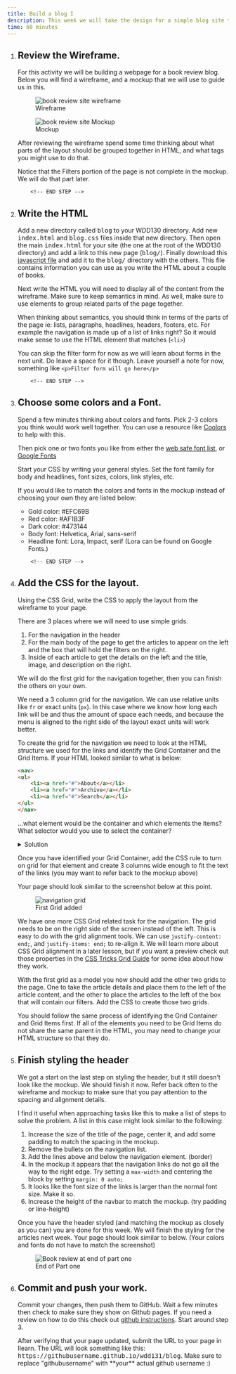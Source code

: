 ```yaml
---
title: Build a blog I
description: This week we will take the design for a simple blog site that you developed in this week's <a href="https://byui-cit.github.io/learning-modules/modules/design/design-basics/ponder1/">Design a Book Review Site</a> activity and build it with HTML and CSS.
time: 60 minutes
---
```


<ol >
<li>
		<!-- START STEP -->
		<h2>Review the Wireframe.</h2>
		<p>
			For this activity we will be building a webpage for a book review
			blog. Below you will find a wireframe, and a mockup that we will
			use to guide us in this.
			</p>
			<div class="fig-block">
		<figure>
			<img
				src="https://byui-cit.github.io/learning-modules/img/design-wireframe-final.png"
				alt="book review site wireframe"
			/>
			<figcaption>Wireframe</figcaption>
		</figure>
		<figure>
			<img
				src="/assets/images/book-review-mockup.jpeg"
				alt="book review site Mockup"
			/>
			<figcaption>Mockup</figcaption>
		</figure>
		</div>
		<p>
			After reviewing the wireframe spend some time thinking about what
			parts of the layout should be grouped together in HTML, and what
			tags you might use to do that.
		</p>
		<p class="callout">
			Notice that the Filters portion of the page is not complete in the
			mockup. We will do that part later.
		</p>

		<!-- END STEP -->
</li>
<li>
		<!-- START STEP -->
		<h2>Write the HTML</h2>
		<p>
			Add a new directory called <kbd>blog</kbd> to your WDD130
			directory. Add new <kbd>index.html</kbd> and
			<kbd>blog.css</kbd> files inside that new directory. Then open the
			main <kbd>index.html</kbd> for your site (the one at the root of
			the WDD130 directory) and add a link to this new page
			(<kbd>blog/</kbd>). Finally download this
			<a href="../teacher/blog/articles.js">javascript file</a> and add
			it to the <kbd>blog/</kbd> directory with the others. This file
			contains information you can use as you write the HTML about a
			couple of books.
		</p>
		<p>
			Next write the HTML you will need to display all of the content
			from the wireframe. Make sure to keep semantics in mind. As well,
			make sure to use elements to group related parts of the page
			together.
		</p>
		<div class="callout">
			<p>
				When thinking about semantics, you should think in terms of the
				parts of the page ie: lists, paragraphs, headlines, headers,
				footers, etc. For example the navigation is made up of a list of
				links right? So it would make sense to use the HTML element that
				matches (<code>&lt;li&gt;</code>)
			</p>
		</div>
		<p>
			You can skip the filter form for now as we will learn about forms
			in the next unit. Do leave a space for it though. Leave yourself a
			note for now, something like
			<code>&lt;p&gt;Filter form will go here&lt;/p&gt;</code>
		</p>

		<!-- END STEP -->
</li>
<li>
		<!-- START STEP -->
		<h2>Choose some colors and a Font.</h2>
<p>
			Spend a few minutes thinking about colors and fonts. Pick 2-3
			colors you think would work well together. You can use a resource
			like <a href="https://coolors.co" target="_blank">Coolors</a> to
			help with this.
		</p>
		<p>
			Then pick one or two fonts you like from either the
			<a href="https://blog.hubspot.com/website/web-safe-html-css-fonts"
				>web safe font list</a
			>, or <a href="https://fonts.google.com">Google Fonts</a>
		</p>
		<p>
			Start your CSS by writing your general styles. Set the font family
			for body and headlines, font sizes, colors, link styles, etc.
		</p>
		<div class="callout">
			<p>
				If you would like to match the colors and fonts in the mockup
				instead of choosing your own they are listed below:
			</p>
			<ul>
				<li>Gold color: #EFC69B</li>
				<li>Red color: #AF1B3F</li>
				<li>Dark color: #473144</li>
				<li>Body font: Helvetica, Arial, sans-serif</li>
				<li>
					Headline font: Lora, Impact, serif (Lora can be found on
					Google Fonts.)
				</li>
			</ul>
		</div>

		<!-- END STEP -->
</li>
<li>
		<!-- START STEP -->
		<h2>Add the CSS for the layout.</h2>
		<p>
			Using the CSS Grid, write the CSS to
			apply the layout from the wireframe to your page.
		</p>
		<p>There are 3 places where we will need to use simple grids.</p>
		<ol>
			<li>For the navigation in the header</li>
			<li>
				For the main body of the page to get the articles to appear on
				the left and the box that will hold the filters on the right.
			</li>
			<li>
				Inside of each article to get the details on the left and the
				title, image, and description on the right.
			</li>
		</ol>
		<p>
			We will do the first grid for the navigation together, then you
			can finish the others on your own.
		</p>
		<p>
			We need a 3 column grid for the navigation. We can use relative
			units like <code>fr</code> or exact units (<code>px</code>). In
			this case where we know how long each link will be and thus the
			amount of space each needs, and because the menu is aligned to the
			right side of the layout exact units will work better.
		</p>
		<p>
			To create the grid for the navigation we need to look at the HTML
			structure we used for the links and identify the Grid Container
			and the Grid Items. If your HTML looked similar to what is below:
		</p>

```html
<nav>
<ul>
	<li><a href="#">About</a></li>
	<li><a href="#">Archive</a></li>
	<li><a href="#">Search</a></li>
</ul>
</nav>
```

<p>
			...what element would be the container and which elements the items?
			What selector would you use to select the container?
		</p>
<details>
			<summary>Solution</summary>
			<p>
				Container would be the <code>ul</code>, the items would be the
				<code>li</code>. For a selector you could use something like
				<code>nav > ul</code>, OR you could add a class directly to the
				UL and use that class for a selector. IE
				<code>&lt;ul class="main-nav"&gt;</code>, and then
				<code>.main-nav</code> as the selector.
			</p>
			<p>
				You may need to adjust this based on how close your HTML for the
				navigation is to the code above.
			</p>
		</details>
<p>
			Once you have identified your Grid Container, add the CSS rule to
			turn on grid for that element and create 3 columns wide enough to
			fit the text of the links (you may want to refer back to the
			mockup above)
		</p>
<p>
			Your page should look similar to the screenshot below at this
			point.
		</p>
		<div class="fig-block">
<figure>
			<img
				src="/assets/images/book-review-nav-started.jpeg"
				alt="navigation grid"
			/>
			<figcaption>First Grid added</figcaption>
		</figure>
		</div>
<p>
			We have one more CSS Grid related task for the navigation. The grid
			needs to be on the right side of the screen instead of the left.
			This is easy to do with the grid alignment tools. We can use
			<code>justify-content: end;</code>, and
			<code>justify-items: end;</code> to re-align it. We will learn
			more about CSS Grid alignment in a later lesson, but if you want a
			preview check out those properties in the
			<a href="https://css-tricks.com/snippets/css/complete-guide-grid/"
				>CSS Tricks Grid Guide</a
			>
			for some idea about how they work.
		</p>
		<p>
			With the first grid as a model you now should add the other two
			grids to the page. One to take the article details and place them
			to the left of the article content, and the other to place the
			articles to the left of the box that will contain our filters. Add
			the CSS to create those two grids.
		</p>
		<p>
			You should follow the same process of identifying the Grid Container and Grid Items first. If all of the elements you need to
			be Grid Items do not share the same parent in the HTML, you may
			need to change your HTML structure so that they do.
		</p>
		<!-- END STEP -->
</li>
<li>
		<!-- START STEP -->
<h2>Finish styling the header</h2>
<p>
			We got a start on the last step on styling the header, but it
			still doesn't look like the mockup. We should finish it now. Refer
			back often to the wireframe and mockup to make sure that you pay
			attention to the spacing and alignment details.
		</p>
<p>
			I find it useful when approaching tasks like this to make a list
			of steps to solve the problem. A list in this case might look
			similar to the following:
		</p>
<ol>
			<li>
				Increase the size of the title of the page, center it, and add
				some padding to match the spacing in the mockup.
			</li>
			<li>Remove the bullets on the navigation list.</li>
			<li>
				Add the lines above and below the navigation element. (border)
			</li>
			<li>
				In the mockup it appears that the navigation links do not go all
				the way to the right edge. Try setting a
				<code>max-width</code> and centering the block by setting
				<code>margin: 0 auto;</code>
			</li>
			<li>
				It looks like the font size of the links is larger than the
				normal font size. Make it so.
			</li>
			<li>
				Increase the height of the navbar to match the mockup. (try
				padding or line-height)
			</li>
		</ol>
<p>
			Once you have the header styled (and matching the mockup as
			closely as you can) you are done for this week. We will finish the
			styling for the articles next week. Your page should look similar
			to below. (Your colors and fonts do not have to match the
			screenshot)
		</p>
		<div class="fig-block">
<figure>
			<img
				src="/assets/images/book-review-part-1.jpeg"
				alt="Book review at end of part one"
			/>
			<figcaption>End of Part one</figcaption>
		</figure>
		</div>
		<!-- END STEP -->
</li>
<li>
<!-- START STEP -->
<h2>Commit and push your work.</h2>
<p>
			Commit your changes, then push them to GitHub. Wait a few minutes
			then check to make sure they show on Github pages. If you need a
			review on how to do this check out
			<a
				href="https://byui-cit.github.io/learning-modules/modules/general/hosting-git-gihub/ponder2/"
				>github instructions</a
			>. Start around step 3.
		</p>
<p>
			After verifying that your page updated, submit the URL to your
			page in Ilearn. The URL will look something like this:
			<kbd>https://githubusername.github.io/wdd131/blog</kbd>. Make sure to
			replace "githubusername" with **your** actual github username :)
		</p>
<!-- END STEP -->
</li>
</ol>
